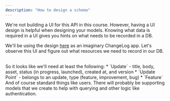 ```yaml
---
description: "How to design a schema"
---
```


We're not building a UI for this API in this course. However, having a UI design is helpful when designing your models. Knowing what data is required in a UI gives you hints on what needs to be recorded in a DB.
<br>

We'll be using the design [here](https://www.framer.com/templates/chronos/) as an imaginary ChangeLog app. Let's observe this UI and figure out what resources we need to record in our DB.

<br>
So it looks like we'll need at least the following:
* `Update` - title, body, asset, status (in progress, launched), created at, and version
* `Update Point` - belongs to an update, type (feature, improvement, bug)
* `Feature`
<br>
And of course standard things like users. There will probably be supporting models that we create to help with querying and other logic like authentication.
